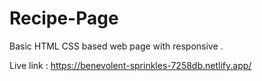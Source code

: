 # Recipe-Page
Basic HTML CSS based web page with responsive . 

Live link : https://benevolent-sprinkles-7258db.netlify.app/
